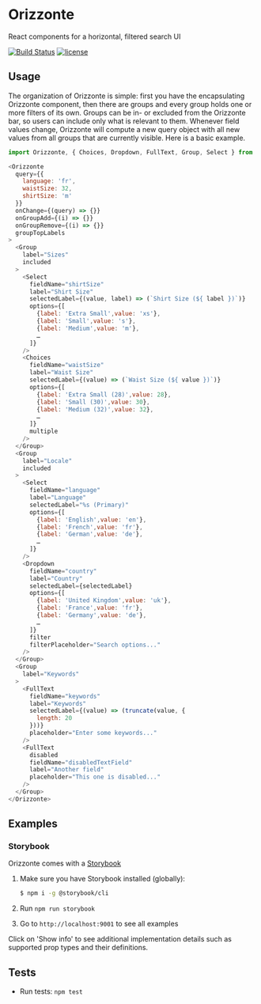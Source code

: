 # Orizzonte
React components for a horizontal, filtered search UI

[![Build Status](https://travis-ci.org/carlobernardini/orizzonte.svg?branch=master)](https://travis-ci.org/carlobernardini/orizzonte)
[![license](https://img.shields.io/github/license/mashape/apistatus.svg?maxAge=2592000)](https://github.com/carlobernardini/orizzonte/blob/master/LICENSE)

## Usage

The organization of Orizzonte is simple: first you have the encapsulating Orizzonte component, then there are groups and every group holds one or more filters of its own.
Groups can be in- or excluded from the Orizzonte bar, so users can include only what is relevant to them. Whenever field values change, Orizzonte will compute a new query
object with all new values from all groups that are currently visible. Here is a basic example.

```js
import Orizzonte, { Choices, Dropdown, FullText, Group, Select } from 'orizzonte';

<Orizzonte
  query={{
    language: 'fr',
    waistSize: 32,
    shirtSize: 'm'
  }}
  onChange={(query) => {}}
  onGroupAdd={(i) => {}}
  onGroupRemove={(i) => {}}
  groupTopLabels
>
  <Group
    label="Sizes"
    included
  >
    <Select
      fieldName="shirtSize"
      label="Shirt Size"
      selectedLabel={(value, label) => (`Shirt Size (${ label })`)}
      options={[
        {label: 'Extra Small',value: 'xs'},
        {label: 'Small',value: 's'},
        {label: 'Medium',value: 'm'},
        …
      ]}
    />
    <Choices
      fieldName="waistSize"
      label="Waist Size"
      selectedLabel={(value) => (`Waist Size (${ value })`)}
      options={[
        {label: 'Extra Small (28)',value: 28},
        {label: 'Small (30)',value: 30},
        {label: 'Medium (32)',value: 32},
        …
      ]}
      multiple
    />
  </Group>
  <Group
    label="Locale"
    included
  >
    <Select
      fieldName="language"
      label="Language"
      selectedLabel="%s (Primary)"
      options={[
        {label: 'English',value: 'en'},
        {label: 'French',value: 'fr'},
        {label: 'German',value: 'de'},
        …
      ]}
    />
    <Dropdown
      fieldName="country"
      label="Country"
      selectedLabel={selectedLabel}
      options={[
        {label: 'United Kingdom',value: 'uk'},
        {label: 'France',value: 'fr'},
        {label: 'Germany',value: 'de'},
        …
      ]}
      filter
      filterPlaceholder="Search options..."
    />
  </Group>
  <Group
    label="Keywords"
  >
    <FullText
      fieldName="keywords"
      label="Keywords"
      selectedLabel={(value) => (truncate(value, {
        length: 20
      }))}
      placeholder="Enter some keywords..."
    />
    <FullText
      disabled
      fieldName="disabledTextField"
      label="Another field"
      placeholder="This one is disabled..."
    />
  </Group>
</Orizzonte>
```

## Examples

### Storybook
Orizzonte comes with a [Storybook](https://storybook.js.org/)

1. Make sure you have Storybook installed (globally):
    ```bash
    $ npm i -g @storybook/cli
    ```

2. Run `npm run storybook`

3. Go to `http://localhost:9001` to see all examples

Click on 'Show info' to see additional implementation details such as supported prop types and their definitions.

## Tests

* Run tests: `npm test`